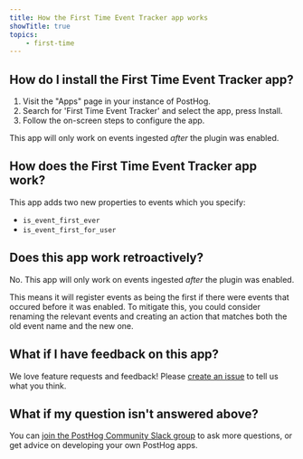 ```yaml
---
title: How the First Time Event Tracker app works
showTitle: true
topics:
    - first-time
---
```


## How do I install the First Time Event Tracker app?

1. Visit the "Apps" page in your instance of PostHog.
2. Search for 'First Time Event Tracker' and select the app, press Install.
3. Follow the on-screen steps to configure the app.

This app will only work on events ingested _after_ the plugin was enabled. 

## How does the First Time Event Tracker app work?

This app adds two new properties to events which you specify:

- `is_event_first_ever`
- `is_event_first_for_user`

## Does this app work retroactively?

No. This app will only work on events ingested _after_ the plugin was enabled. 

This means it will register events as being the first if there were events that occured before it was enabled. To mitigate this, you could consider renaming the relevant events and creating an action that matches both the old event name and the new one.

## What if I have feedback on this app?

We love feature requests and feedback! Please [create an issue](https://github.com/PostHog/posthog/issues/new?assignees=&labels=enhancement%2C+feature&template=feature_request.md) to tell us what you think. 

## What if my question isn't answered above?

You can [join the PostHog Community Slack group](/slack) to ask more questions, or get advice on developing your own PostHog apps.